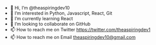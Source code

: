 - 👋 Hi, I’m @theaspiringdev10
- 👀 I’m interested in Python, Javascript, React, Git
- 🌱 I’m currently learning React
- 💞️ I’m looking to collaborate on GitHub
- 📫 How to reach me on Twitter https://twitter.com/theaspiringdev1
- 📫 How to reach me on Email theaspiringdev10@gmail.com

<!---
theaspiringdev10/theaspiringdev10 is a ✨ special ✨ repository because its `README.md` (this file) appears on your GitHub profile.
You can click the Preview link to take a look at your changes.
--->
